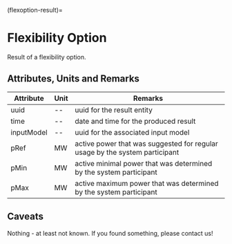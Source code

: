(flexoption-result)=

# Flexibility Option

Result of a flexibility option.

## Attributes, Units and Remarks

| Attribute  | Unit | Remarks                                                                     |
| ---------- | ---- | --------------------------------------------------------------------------- |
| uuid       | --   | uuid for the result entity                                                  |
| time       | --   | date and time for the produced result                                       |
| inputModel | --   | uuid for the associated input model                                         |
| pRef       | MW   | active power that was suggested for regular usage by the system participant |
| pMin       | MW   | active minimal power that was determined by the system participant          |
| pMax       | MW   | active maximum power that was determined by the system participant          |

## Caveats

Nothing - at least not known.
If you found something, please contact us!
